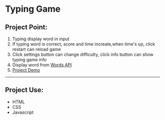 # Typing Game

## Project Point:

1. Typing display word in input
2. If typing word is correct, score and time increate,when time's up, click restart can reload game
3. Click settings button can change difficulty, click info button can show typing game info
4. Display word from [Words API](https://www.wordsapi.com/)
5. [Project Demo](https://day-project.zkhsin.now.sh/Typing%20Game/)

---

## Project Use:

- HTML
- CSS
- Javascript
